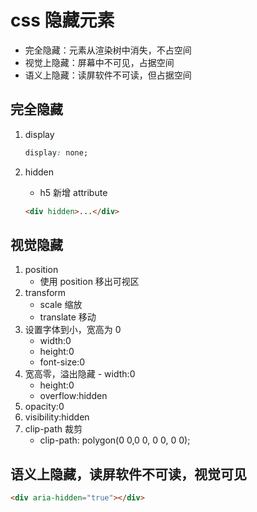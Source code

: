 # css 隐藏元素

- 完全隐藏：元素从渲染树中消失，不占空间
- 视觉上隐藏：屏幕中不可见，占据空间
- 语义上隐藏：读屏软件不可读，但占据空间

## 完全隐藏

1. display

   ```css
   display: none;
   ```

2. hidden

   - h5 新增 attribute

   ```html
   <div hidden>...</div>
   ```

## 视觉隐藏

1. position
   - 使用 position 移出可视区
2. transform
   - scale 缩放
   - translate 移动
3. 设置字体到小，宽高为 0
   - width:0
   - height:0
   - font-size:0
4. 宽高零，溢出隐藏 - width:0
   - height:0
   - overflow:hidden
5. opacity:0
6. visibility:hidden
7. clip-path 裁剪
   - clip-path: polygon(0 0,0 0, 0 0, 0 0);

## 语义上隐藏，读屏软件不可读，视觉可见

```html
<div aria-hidden="true"></div>
```
